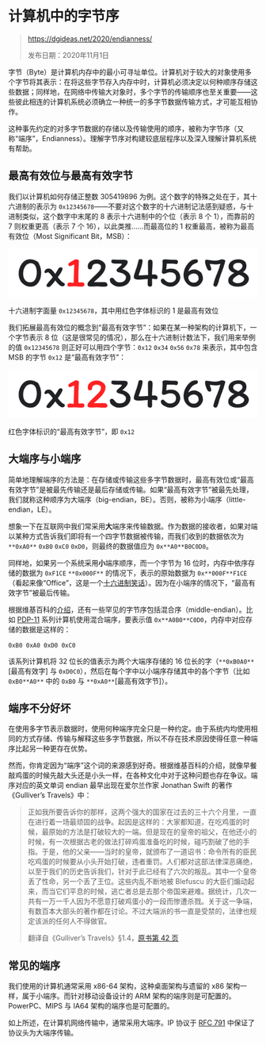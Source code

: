 # 计算机中的字节序

> https://dgideas.net/2020/endianness/
>
> 发布日期：2020年11月1日

字节（Byte）是计算机内存中的最小可寻址单位。计算机对于较大的对象使用多个字节将其表示：在将这些字节存入内存中时，计算机必须决定以何种顺序存储这些数据；同样地，在网络中传输大对象时，多个字节的传输顺序也至关重要——这些彼此相连的计算机系统必须确立一种统一的多字节数据传输方式，才可能互相协作。

这种事先约定的对多字节数据的存储以及传输使用的顺序，被称为字节序（又称“端序”，Endianness）。理解字节序对构建较底层程序以及深入理解计算机系统有帮助。



## 最高有效位与最高有效字节

我们以计算机如何存储正整数 305419896 为例。这个数字的特殊之处在于，其十六进制的表示为 `0x12345678`——不要对这个数字的十六进制记法感到疑惑，与十进制类似，这个数字中末尾的 8 表示十六进制中的个位（表示 8 个 1），而靠前的 7 则权重更高（表示 7 个 16），以此类推……而最高位的 1 权重最高，被称为最高有效位（Most Significant Bit，MSB）：

![值 0x12345678，其中最高有效位 1 使用红色表示](../../images/0x12345678.png)

十六进制字面量 `0x12345678`，其中用红色字体标识的 1 是最高有效位

我们拓展最高有效位的概念到“最高有效字节”：如果在某一种架构的计算机下，一个字节表示 8 位（这是很常见的情况），那么在十六进制计数法下，我们用来举例的值 `0x12345678` 则正好可以用四个字节：`0x12` `0x34` `0x56` `0x78` 来表示，其中包含 MSB 的字节 `0x12` 是“最高有效字节”：

![值 0x12345678，其中“最高有效比特” 12 用红色字体表示](../../images/0x12345678_2.png)

红色字体标识的“最高有效字节”，即 `0x12`

## 大端序与小端序

简单地理解端序的方法是：在存储或传输这些多字节数据时，最高有效位或“最高有效字节”是被最先传输还是最后存储或传输。如果“最高有效字节”被最先处理，我们就称这种顺序为大端序（big-endian，BE）。否则，被称为小端序（little-endian，LE）。

想象一下在互联网中我们常采用**大**端序来传输数据。作为数据的接收者，如果对端以某种方式告诉我们即将有一个四字节数据被传输，而我们收到的数据依次为 `**0xA0**` `0xB0` `0xC0` `0xD0`，则最终的数据值应为 `0x**A0**B0C0D0`。



同样地，如果另一个系统采用**小**端序顺序，而一个字节为 16 位时，内存中依序存储的数据为 `0xF1CE` `**0x000F**` 的情况下，表示的原始数据为 `0x**000F**F1CE`（看起来像“Office”，这是一个[十六进制笑话](https://en.wikipedia.org/wiki/Hexspeak)）。因为在小端序的情况下，“最高有效字节”被最后传输。

根据维基百科的[介绍](https://en.wikipedia.org/wiki/Endianness#Middle-endian)，还有一些罕见的字节序包括混合序（middle-endian）。比如 [PDP-11](https://en.wikipedia.org/wiki/PDP-11) 系列计算机使用混合端序，要表示值 `0x**A0B0**C0D0`，内存中对应存储的数据是这样的：

```
0xB0 0xA0 0xD0 0xC0
```

该系列计算机将 32 位长的值表示为两个大端序存储的 16 位长的字（`**0xB0A0**`[最高有效字] 与 `0xD0C0`），然后在每个字中以小端序存储其中的各个字节（比如 `0xB0**A0**` 中的 `0xB0` 与 `**0xA0**`[最高有效字节]）。

## 端序不分好坏

在使用多字节表示数据时，使用何种端序完全只是一种约定。由于系统内均使用相同的方式存储、传输与解释这些多字节数据，所以不存在技术原因使得任意一种端序比起另一种更存在优势。

然而，你肯定因为“端序”这个词的来源感到好奇。根据维基百科的介绍，就像早餐敲鸡蛋的时候先敲大头还是小头一样，在各种文化中对于这种问题也存在争议。端序对应的英文单词 endian 最早出现在爱尔兰作家 Jonathan Swift 的著作《Gulliver’s Travels》中：

> 正如我所要告诉你的那样，这两个强大的国家在过去的三十六个月里，一直在进行着一场最顽固的战争。起因是这样的：大家都知道，在吃鸡蛋的时候，最原始的方法是打破较大的一端。但是现在的皇帝的祖父，在他还小的时候，有一次根据古老的做法打碎鸡蛋准备吃的时候，碰巧割破了他的手指。于是，他的父亲——当时的皇帝，就颁布了一道诏书：命令所有的臣民吃鸡蛋的时候要从小头开始打破，违者重罚。人们都对这部法律深恶痛绝，以至于我们的历史告诉我们，针对于此已经有了六次的叛乱。其中一个皇帝丢了性命，另一个丢了王位。这些内乱不断地被 Blefuscu 的大臣们煽动起来，而当它们平息的时候，逃亡者总是去那个帝国来避难。据统计，几次一共有一万一千人因为不愿意打破鸡蛋小的一段而惨遭杀戮。关于这一争端，有数百本大部头的著作都在讨论。不过大端派的书一直是受禁的，法律也规定该派的任何人不得做官。
>
> 翻译自《Gulliver’s Travels》§1.4，[原书第 42 页](https://en.wikisource.org/wiki/Page%3AThe_Works_of_the_Rev._Jonathan_Swift%2C_Volume_6.djvu/64)

## 常见的端序

我们使用的计算机通常采用 x86-64 架构，这种桌面架构与遗留的 x86 架构一样，属于小端序。而针对移动设备设计的 ARM 架构的端序则是可配置的。PowerPC、MIPS 与 IA64 架构的端序也是可配置的。

如上所述，在计算机网络传输中，通常采用大端序。IP 协议于 [RFC 791](https://tools.ietf.org/html/rfc791) 中保证了协议头为大端序传输。